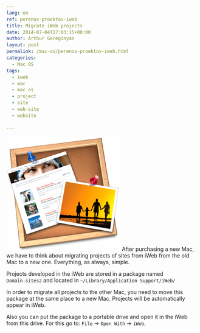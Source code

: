 ```yaml
---
lang: en
ref: perenos-proektov-iweb
title: Migrate iWeb projects
date: 2014-07-04T17:03:15+00:00
author: Arthur Gareginyan
layout: post
permalink: /mac-os/perenos-proektov-iweb.html
categories:
  - Mac OS
tags:
  - iweb
  - mac
  - mac os
  - project
  - site
  - web-site
  - website

---
```


![thumb](/images/IWeb-300x300.png)
After purchasing a new Mac, we have to think about migrating projects of sites from iWeb from the old Mac to a new one. Everything, as always, simple.


Projects developed in the iWeb are stored in a package named `Domain.sites2` and located in `~/Library/Application Support/iWeb/`

In order to migrate all projects to the other Mac, you need to move this package at the same place to a new Mac. Projects will be automatically appear in iWeb.

Also you can put the package to a portable drive and open it in the iWeb from this drive. For this go to: `File` -&gt; `Open With` -&gt; `iWeb`.
